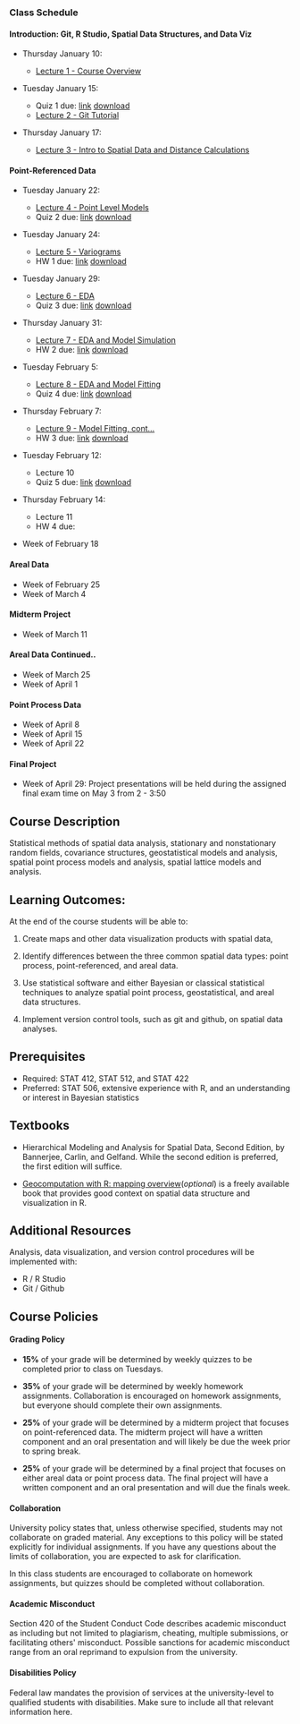 ### Class Schedule



#### Introduction: Git, R Studio, Spatial Data Structures, and Data Viz
- Thursday January 10: 
    - [Lecture 1 - Course Overview](https://stat534.github.io/Lecture1/)

- Tuesday January 15:
    - Quiz 1 due: [link](https://stat534.github.io/Quiz1/) [download](https://classroom.github.com/a/E7XYvjdt)
    - [Lecture 2 - Git Tutorial](https://stat534.github.io/Lecture2/)
- Thursday January 17:
    - [Lecture 3 - Intro to Spatial Data and Distance Calculations](https://stat534.github.io/Lecture3/)

#### Point-Referenced Data
- Tuesday January 22:
    - [Lecture 4 - Point Level Models](https://stat534.github.io/Lecture4/)
    - Quiz 2 due: [link](https://stat534.github.io/Quiz2/) [download](https://classroom.github.com/a/TuTt9k9Q)
- Tuesday January 24:
    - [Lecture 5 - Variograms](https://stat534.github.io/Lecture5/)
    - HW 1 due: [link](https://stat534.github.io/HW1/) [download](https://classroom.github.com/a/2ZlRo1Kd)

- Tuesday January 29:
    - [Lecture 6 - EDA](https://stat534.github.io/Lecture6/)
    - Quiz 3 due: [link](https://stat534.github.io/Quiz3/) [download](https://classroom.github.com/a/O1ab-EVx)
- Thursday January 31:
    - [Lecture 7 - EDA and Model Simulation](https://stat534.github.io/Lecture7/)
    - HW 2 due: [link](https://stat534.github.io/HW2/) [download](https://classroom.github.com/a/GEhiBzmf)

- Tuesday February 5:
    - [Lecture 8 - EDA and Model Fitting](https://stat534.github.io/Lecture8/)
    - Quiz 4 due: [link](https://stat534.github.io/quiz4/) [download](https://classroom.github.com/a/KGRdSMJw)
- Thursday February 7:
    - [Lecture 9 - Model Fitting, cont...](https://stat534.github.io/Lecture9/)
    - HW 3 due: [link](https://stat534.github.io/HW3/) [download](https://classroom.github.com/a/AS1PLMKi)
- Tuesday February 12:
    - Lecture 10
    - Quiz 5 due: [link](https://stat534.github.io/Quiz5/) [download](https://classroom.github.com/a/JA3uVg7Y)
- Thursday February 14:
    - Lecture 11
    - HW 4 due:
- Week of February 18

#### Areal Data
- Week of February 25
- Week of March 4

#### Midterm Project
- Week of March 11

#### Areal Data Continued..
- Week of March 25
- Week of April 1

#### Point Process Data
- Week of April 8
- Week of April 15
- Week of April 22

#### Final Project
- Week of April 29: Project presentations will be held during the assigned final exam time on May 3 from 2 - 3:50


## Course Description

Statistical methods of spatial data analysis, stationary and nonstationary random fields, covariance structures, geostatistical models and analysis, spatial point process models and analysis, spatial lattice models and analysis.

## Learning Outcomes:
At the end of the course students will be able to:

1. Create maps and other data visualization products with spatial data,

2. Identify differences between the three common spatial data types: point process, point-referenced, and areal data.

3. Use statistical software and either Bayesian or classical statistical techniques to analyze spatial point process, geostatistical, and areal data structures.

4. Implement version control tools, such as git and github, on spatial data analyses.

## Prerequisites

- Required: STAT 412, STAT 512, and STAT 422
- Preferred: STAT 506, extensive experience with R, and an understanding or interest in Bayesian statistics

## Textbooks

- Hierarchical Modeling and Analysis for Spatial Data, Second Edition, by Bannerjee, Carlin, and Gelfand. While the second edition is preferred, the first edition will suffice.

- [Geocomputation with R: mapping overview](https://geocompr.robinlovelace.net/adv-map.html)(*optional*) is a freely available book that provides good context on spatial data structure and visualization in R.

## Additional Resources
Analysis, data visualization, and version control procedures will be implemented with:

- R / R Studio
- Git / Github

## Course Policies


#### Grading Policy

- **15%** of your grade will be determined by weekly quizzes to be completed prior to class on Tuesdays.

- **35%** of your grade will be determined by weekly homework assignments. Collaboration is encouraged on homework assignments, but everyone should complete their own assignments.

- **25%** of your grade will be determined by a midterm project that focuses on point-referenced data. The midterm project will have a written component and an oral presentation and will likely be due the week prior to spring break.

- **25%** of your grade will be determined by a final project that focuses on either areal data or point process data. The final project will have a written component and an oral presentation and will due the finals week.


#### Collaboration
University policy states that, unless otherwise specified, students may not collaborate on graded material. Any exceptions to this policy will be stated explicitly for individual assignments. If you have any questions about the limits of collaboration, you are expected to ask for clarification.

In this class students are encouraged to collaborate on homework assignments, but quizzes should be completed without collaboration.


####  Academic Misconduct
Section 420 of the Student Conduct Code describes academic misconduct as including but not limited to plagiarism, cheating, multiple submissions, or facilitating others' misconduct. Possible sanctions for academic misconduct range from an oral reprimand to expulsion from the university.

#### Disabilities Policy

Federal law mandates the provision of services at the university-level to qualified students with disabilities. Make sure to include all that relevant information here.
